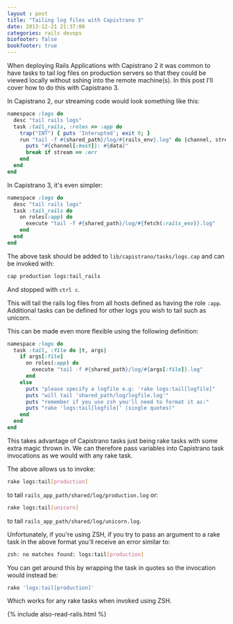 ```yaml
---
layout : post
title: "Tailing log files with Capistrano 3"
date: 2013-12-21 21:37:00
categories: rails devops
biofooter: false
bookfooter: true
---
```

When deploying Rails Applications with Capistrano 2 it was common to
have tasks to tail log files on production servers so that
they could be viewed locally without sshing into the remote
machine(s). In this post I'll cover how to do this with Capistrano 3.

In Capistrano 2, our streaming code would look something like this:

``` ruby
namespace :logs do
  desc "tail rails logs"
  task :tail_rails, :roles => :app do
    trap("INT") { puts 'Interupted'; exit 0; }
    run "tail -f #{shared_path}/log/#{rails_env}.log" do |channel, stream, data|
      puts "#{channel[:host]}: #{data}" 
      break if stream == :err    
    end
  end
end
```

In Capistrano 3, it's even simpler:

``` ruby
namespace :logs do
  desc "tail rails logs" 
  task :tail_rails do
    on roles(:app) do
      execute "tail -f #{shared_path}/log/#{fetch(:rails_env)}.log"
    end
  end
end
```

The above task should be added to `lib/capistrano/tasks/logs.cap` and
can be invoked with:

``` bash
cap production logs:tail_rails
```

And stopped with `ctrl c`.

This will tail the rails  log files from all hosts defined as having the role
`:app`. Additional tasks can be defined for other logs you wish to tail
such as unicorn.

This can be made even more flexible using the following definition:

``` ruby
namespace :logs do
  task :tail, :file do |t, args|
    if args[:file]
      on roles(:app) do
        execute "tail -f #{shared_path}/log/#{args[:file]}.log"
      end
    else
      puts "please specify a logfile e.g: 'rake logs:tail[logfile]"
      puts "will tail 'shared_path/log/logfile.log'"
      puts "remember if you use zsh you'll need to format it as:"
      puts "rake 'logs:tail[logfile]' (single quotes)"
    end
  end
end
```

This takes advantage of Capistrano tasks just being rake tasks with some
extra magic thrown in. We can therefore pass variables into Capistrano
task invocations as we would with any rake task.

The above allows us to invoke:

``` bash
rake logs:tail[production]
```

to tail `rails_app_path/shared/log/production.log` or:

``` bash
rake logs:tail[unicorn]
```

to tail `rails_app_path/shared/log/unicorn.log`.

Unfortunately, if you're using ZSH, if you try to pass an
argument to a rake task in the above format you'll receive an error
similar to:

``` bash
zsh: no matches found: logs:tail[production]
```

You can get around this by wrapping the task in quotes so the invocation
would instead be:

``` bash
rake 'logs:tail[production]'
```

Which works for any rake tasks when invoked using ZSH.

{% include also-read-rails.html %}
